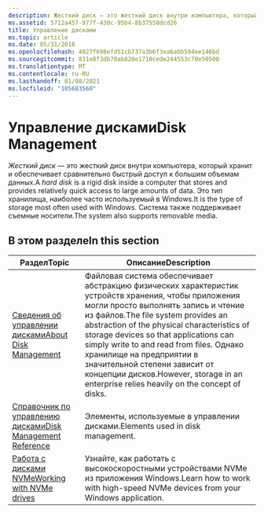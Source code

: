 ```yaml
---
description: Жесткий диск — это жесткий диск внутри компьютера, который хранит и обеспечивает сравнительно быстрый доступ к большим объемам данных. Это тип хранилища, наиболее часто используемый в Windows. Система также поддерживает съемные носители.
ms.assetid: 5712a457-977f-438c-95b4-8b37558dcd26
title: Управление дисками
ms.topic: article
ms.date: 05/31/2018
ms.openlocfilehash: 4927f698efd51cb737a3b6f3ea6abb594ee146bd
ms.sourcegitcommit: 831e8f3db78ab820e1710cede244553c70e50500
ms.translationtype: MT
ms.contentlocale: ru-RU
ms.lasthandoff: 01/08/2021
ms.locfileid: "105683560"
---
```

# <a name="disk-management"></a><span data-ttu-id="ef538-105">Управление дисками</span><span class="sxs-lookup"><span data-stu-id="ef538-105">Disk Management</span></span>

<span data-ttu-id="ef538-106">*Жесткий диск* — это жесткий диск внутри компьютера, который хранит и обеспечивает сравнительно быстрый доступ к большим объемам данных.</span><span class="sxs-lookup"><span data-stu-id="ef538-106">A *hard disk* is a rigid disk inside a computer that stores and provides relatively quick access to large amounts of data.</span></span> <span data-ttu-id="ef538-107">Это тип хранилища, наиболее часто используемый в Windows.</span><span class="sxs-lookup"><span data-stu-id="ef538-107">It is the type of storage most often used with Windows.</span></span> <span data-ttu-id="ef538-108">Система также поддерживает съемные носители.</span><span class="sxs-lookup"><span data-stu-id="ef538-108">The system also supports removable media.</span></span>

## <a name="in-this-section"></a><span data-ttu-id="ef538-109">В этом разделе</span><span class="sxs-lookup"><span data-stu-id="ef538-109">In this section</span></span>



| <span data-ttu-id="ef538-110">Раздел</span><span class="sxs-lookup"><span data-stu-id="ef538-110">Topic</span></span>                                                                 | <span data-ttu-id="ef538-111">Описание</span><span class="sxs-lookup"><span data-stu-id="ef538-111">Description</span></span>                                                                                                                                                                                                                                   |
|-----------------------------------------------------------------------|-----------------------------------------------------------------------------------------------------------------------------------------------------------------------------------------------------------------------------------------------|
| [<span data-ttu-id="ef538-112">Сведения об управлении дисками</span><span class="sxs-lookup"><span data-stu-id="ef538-112">About Disk Management</span></span>](about-disk-management.md)<br/>         | <span data-ttu-id="ef538-113">Файловая система обеспечивает абстракцию физических характеристик устройств хранения, чтобы приложения могли просто выполнять запись и чтение из файлов.</span><span class="sxs-lookup"><span data-stu-id="ef538-113">The file system provides an abstraction of the physical characteristics of storage devices so that applications can simply write to and read from files.</span></span> <span data-ttu-id="ef538-114">Однако хранилище на предприятии в значительной степени зависит от концепции дисков.</span><span class="sxs-lookup"><span data-stu-id="ef538-114">However, storage in an enterprise relies heavily on the concept of disks.</span></span><br/> |
| [<span data-ttu-id="ef538-115">Справочник по управлению дисками</span><span class="sxs-lookup"><span data-stu-id="ef538-115">Disk Management Reference</span></span>](disk-management-reference.md)<br/> | <span data-ttu-id="ef538-116">Элементы, используемые в управлении дисками.</span><span class="sxs-lookup"><span data-stu-id="ef538-116">Elements used in disk management.</span></span><br/>                                                                                                                                                                                                  |
| [<span data-ttu-id="ef538-117">Работа с дисками NVMe</span><span class="sxs-lookup"><span data-stu-id="ef538-117">Working with NVMe drives</span></span>](working-with-nvme-devices.md)<br/>  | <span data-ttu-id="ef538-118">Узнайте, как работать с высокоскоростными устройствами NVMe из приложения Windows.</span><span class="sxs-lookup"><span data-stu-id="ef538-118">Learn how to work with high-speed NVMe devices from your Windows application.</span></span><br/>                                                                                                                                                      |



 

 

 




